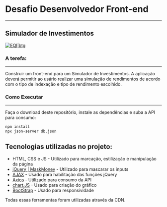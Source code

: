 # Desafio Desenvolvedor Front-end
___
## Simulador de Investimentos

[![EQI|btg](https://eqi.com.br/static/Logo_nova-3006098366a813d4ee3a03a03ac1a126.svg)](https://eqi.com.br/)

### A terefa:
___
Construir um front-end para um Simulador de Investimentos. A aplicação deverá permitir ao usário realizar uma simulação de rendimentos de acordo com o tipo de indexação e tipo de rendimento escolhido.

### Como Executar
___
Faça o download deste repositório, instale as dependências e suba a API para consumo:
```sh
npm install
npx json-server db.json
```

## Tecnologias utilizadas no projeto:
- HTML, CSS e JS - Utilizado para marcação, estilização e manipulação da página
- [jQuery | MaskMoney](https://plugins.jquery.com/maskMoney/) - Utilizado para mascarar os inputs
- [AJAX](https://developer.mozilla.org/pt-BR/docs/Web/Guide/AJAX) - Usado para habilitação das funções jQuery
- [Axios](https://axios-http.com/ptbr/docs/intro) - Utilizado para consumo da API
- [chart.JS](https://www.chartjs.org/) - Usado para criação do gráfico
- [BootStrap](https://getbootstrap.com/) - Usado para responsividade

Todas essas ferramentas foram utilizadas através da CDN.